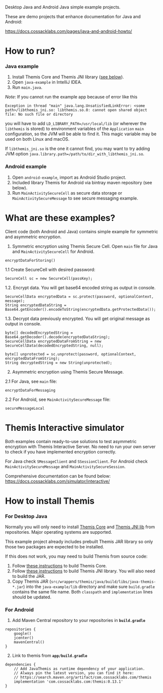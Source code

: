 Desktop Java and Android Java simple example projects.

These are demo projects that enhance documentation for Java and Android:

https://docs.cossacklabs.com/pages/java-and-android-howto/

# How to run?

### Java example

1. Install Themis Core and Themis JNI library ([see below](#for-desktop-java)).
2. Open `java-example` in IntelliJ IDEA.
3. Run `main.java`.

_Note_: If you cannot run the example app because of error like this
```
Exception in thread "main" java.lang.UnsatisfiedLinkError: <some path>/libthemis_jni.so: libthemis.so.0: cannot open shared object file: No such file or directory
```
you will have to add `LD_LIBRARY_PATH=/usr/local/lib` (or wherever the `libthemis` is stored)
to environment variables of the `Application` `main` configuration, so the JVM
will be able to find it. This magic variable may be used on both Linux and macOS.

If `libthemis_jni.so` is the one it cannot find, you may want to try adding JVM
option `java.library.path=/path/to/dir_with_libthemis_jni.so`.

### Android example

1. Open `android-example`, import as Android Studio project.
2. Included library Themis for Android via bintray maven repository (see below).
3. Run `MainActivitySecureCell` as secure data storage or `MainActivitySecureMessage` to see secure messaging example.

# What are these examples?

Client code (both Android and Java) contains simple example for symmetric and asymmetric encryption.

1. Symmetric encryption using Themis Secure Cell. Open `main` file for Java and `MainActivitySecureCell` for Android.

```
encryptDataForStoring()
```

1.1 Create SecureCell with desired password:

```
SecureCell sc = new SecureCell(passKey);
```

1.2. Encrypt data. You will get base64 encoded string as output in console.

```
SecureCellData encryptedData = sc.protect(password, optionalContext, message);
String encryptedDataString = Base64.getEncoder().encodeToString(encryptedData.getProtectedData());
```

1.3. Decrypt data previously encrypted. You will get original message as output in console.

```
byte[] decodedEncryptedString = Base64.getDecoder().decode(encryptedDataString);
SecureCellData encryptedDataFromString = new SecureCellData(decodedEncryptedString, null);

byte[] unprotected = sc.unprotect(password, optionalContext, encryptedDataFromString);
String decryptedString = new String(unprotected);
```

2. Asymmetric encryption using Themis Secure Message.

2.1 For Java, see `main` file:

```
encryptDataForMessaging
```

2.2 For Android, see `MainActivitySecureMessage` file:

```
secureMessageLocal
```


# Themis Interactive simulator

Both examples contain ready-to-use solutions to test asymmetric encryption with Themis Interactive Server.
No need to run your own server to check if you have implemented encryption correctly.

For Java check `SMessageClient` and `SSessionClient`. For Android check `MainActivitySecureMessage` and `MainActivitySecureSession`.

Comprehensive documentation can be found below: https://docs.cossacklabs.com/simulator/interactive/


# How to install Themis

### For Desktop Java

Normally you will only need to install
[Themis Core](https://docs.cossacklabs.com/themis/installation/installation-from-packages/#installing-themis-from-packages)
and [Themis JNI lib](https://docs.cossacklabs.com/themis/languages/java/installation-desktop/) from repositories.
Major operating systems are supported.

This example project already includes prebuilt Themis JAR library so only those
two packages are expected to be installed.

If this does not work, you may need to build Themis from source code:
1. Follow [these instructions](https://docs.cossacklabs.com/themis/installation/installation-from-sources/)
   to build Themis Core.
2. Follow [these instructions](https://docs.cossacklabs.com/themis/languages/java/installation-desktop/)
   to build Themis JNI library. You will also need to build the JAR.
3. Copy Themis JAR (`src/wrappers/themis/java/build/libs/java-themis-*.jar`)
   into the `java-example/lib` directory and make sure `build.gradle` contains the same file name.
   Both `classpath` and `implementation` lines should be updated.

### For Android

1. Add Maven Central repository to your repositories in **`build.gradle`**

```
repositories {
    google()
    jcenter()
    mavenCentral()
}
```

2. Link to themis from **`app/build.gradle`**

```
dependencies {
    // Add JavaThemis as runtime dependency of your application.
    // Always pin the latest version, you can find it here:
    // https://search.maven.org/artifact/com.cossacklabs.com/themis
    implementation 'com.cossacklabs.com:themis:0.13.1'
}
```
